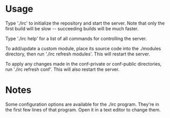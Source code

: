 # Usage

Type './irc' to initialize the repository and start the server. Note that only 
the first build will be slow -- succeeding builds will be much faster.

Type './irc help' for a list of all commands for controlling the server.

To add/update a custom module, place its source code into the ./modules 
directory, then run './irc refresh modules'. This will restart the server.

To apply any changes made in the conf-private or conf-public directories, run 
'./irc refresh conf'. This will also restart the server.

# Notes

Some configuration options are available for the ./irc program. They're in the 
first few lines of that program. Open it in a text editor to change them.
